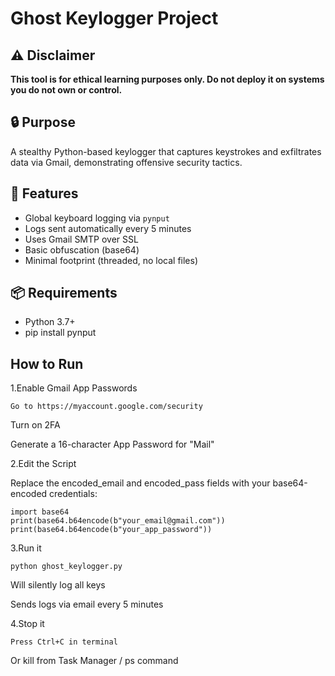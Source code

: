 # Ghost Keylogger Project

## ⚠️ Disclaimer
**This tool is for ethical learning purposes only. Do not deploy it on systems you do not own or control.**

## 🔒 Purpose
A stealthy Python-based keylogger that captures keystrokes and exfiltrates data via Gmail, demonstrating offensive security tactics.

## 🚀 Features
- Global keyboard logging via `pynput`
- Logs sent automatically every 5 minutes
- Uses Gmail SMTP over SSL
- Basic obfuscation (base64)
- Minimal footprint (threaded, no local files)

## 📦 Requirements
- Python 3.7+
- pip install pynput

## How to Run

1.Enable Gmail App Passwords

    Go to https://myaccount.google.com/security

Turn on 2FA

Generate a 16-character App Password for "Mail"

2.Edit the Script

Replace the encoded_email and encoded_pass fields with your base64-encoded credentials:

    import base64
    print(base64.b64encode(b"your_email@gmail.com"))
    print(base64.b64encode(b"your_app_password"))

3.Run it

    python ghost_keylogger.py

Will silently log all keys

Sends logs via email every 5 minutes

4.Stop it

    Press Ctrl+C in terminal

Or kill from Task Manager / ps command


